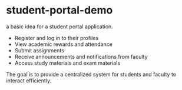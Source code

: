 # student-portal-demo
a basic idea for a student portal application.

- Register and log in to their profiles
- View academic rewards and attendance
- Submit assignments
- Receive announcements and notifications from faculty
- Access study materials and exam materials

The goal is to provide a centralized system for students and faculty to interact efficiently.
